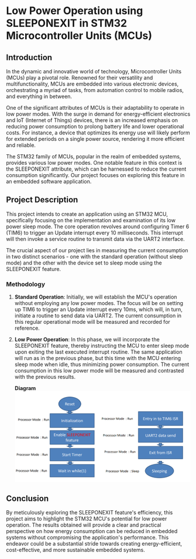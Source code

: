 # Low Power Operation using SLEEPONEXIT in STM32 Microcontroller Units (MCUs)

## Introduction
In the dynamic and innovative world of technology, Microcontroller Units (MCUs) play a pivotal role. Renowned for their versatility and multifunctionality, MCUs are embedded into various electronic devices, orchestrating a myriad of tasks, from automation control to mobile radios, and everything in between.

One of the significant attributes of MCUs is their adaptability to operate in low power modes. With the surge in demand for energy-efficient electronics and IoT (Internet of Things) devices, there is an increased emphasis on reducing power consumption to prolong battery life and lower operational costs. For instance, a device that optimizes its energy use will likely perform for extended periods on a single power source, rendering it more efficient and reliable.

The STM32 family of MCUs, popular in the realm of embedded systems, provides various low power modes. One notable feature in this context is the SLEEPONEXIT attribute, which can be harnessed to reduce the current consumption significantly. Our project focuses on exploring this feature in an embedded software application.

## Project Description
This project intends to create an application using an STM32 MCU, specifically focusing on the implementation and examination of its low power sleep mode. The core operation revolves around configuring Timer 6 (TIM6) to trigger an Update interrupt every 10 milliseconds. This interrupt will then invoke a service routine to transmit data via the UART2 interface.

The crucial aspect of our project lies in measuring the current consumption in two distinct scenarios - one with the standard operation (without sleep mode) and the other with the device set to sleep mode using the SLEEPONEXIT feature.

### Methodology
1. **Standard Operation**: Initially, we will establish the MCU's operation without employing any low power modes. The focus will be on setting up TIM6 to trigger an Update interrupt every 10ms, which will, in turn, initiate a routine to send data via UART2. The current consumption in this regular operational mode will be measured and recorded for reference.

2. **Low Power Operation**: In this phase, we will incorporate the SLEEPONEXIT feature, thereby instructing the MCU to enter sleep mode upon exiting the last executed interrupt routine. The same application will run as in the previous phase, but this time with the MCU entering sleep mode when idle, thus minimizing power consumption. The current consumption in this low power mode will be measured and contrasted with the previous results.

    **Diagram**
![Alt text](image.png)

## Conclusion
By meticulously exploring the SLEEPONEXIT feature's efficiency, this project aims to highlight the STM32 MCU's potential for low power operation. The results obtained will provide a clear and practical perspective on how energy consumption can be reduced in embedded systems without compromising the application's performance. This endeavor could be a substantial stride towards creating energy-efficient, cost-effective, and more sustainable embedded systems.